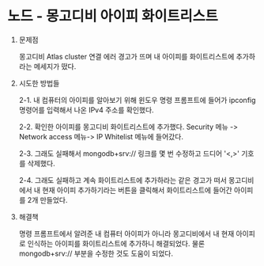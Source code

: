 # 노드 - 몽고디비 아이피 화이트리스트
1. 문제점

    몽고디비 Atlas cluster 연결 에러 경고가 뜨며 내 아이피를 화이트리스트에 추가하라는 메세지가 떴다.

2. 시도한 방법들
 
    2-1. 내 컴퓨터의 아이피를 알아보기 위해 윈도우 명령 프롬프트에 들어가 ipconfig 명령어를 입력해서 나온 IPv4 주소를 확인했다.
    
    2-2. 확인한 아이피를 몽고디비 화이트리스트에 추가했다. Security 메뉴 -> Network access 메뉴-> IP Whitelist 메뉴에 들어갔다.
    
    2-3. 그래도 실패해서 mongodb+srv:// 링크를 몇 번 수정하고 드디어 '<,>' 기호를 삭제했다.
    
    2-4. 그래도 실패하고 계속 화이트리스트에 추가하라는 같은 경고가 떠서 몽고디비에서 내 현재 아이피 추가하기라는 버튼을 클릭해서 화이트리스트에 들어간 아이피를 2개 만들었다.

3. 해결책
 
   명령 프롬프트에서 알려준 내 컴퓨터 아이피가 아니라 몽고디비에서 내 현재 아이피로 인식하는 아이피를 화이트리스트에 추가하니 해결되었다. 물론 mongodb+srv:// 부분을 수정한 것도 도움이 되었다.

